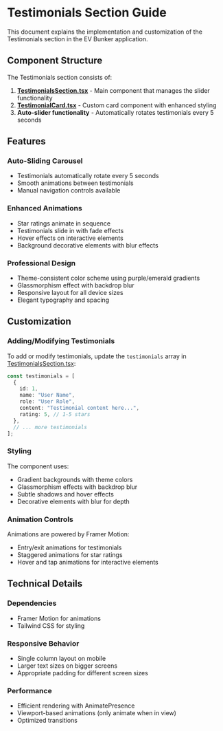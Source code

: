# Testimonials Section Guide

This document explains the implementation and customization of the Testimonials section in the EV Bunker application.

## Component Structure

The Testimonials section consists of:

1. **[TestimonialsSection.tsx](file:///c:/Users/Chiranjeevi%20PK/Desktop/ev-bunker/src/components/landing/TestimonialsSection.tsx#L10-L159)** - Main component that manages the slider functionality
2. **[TestimonialCard.tsx](file:///c:/Users/Chiranjeevi%20PK/Desktop/ev-bunker/src/components/ui/TestimonialCard.tsx#L10-L31)** - Custom card component with enhanced styling
3. **Auto-slider functionality** - Automatically rotates testimonials every 5 seconds

## Features

### Auto-Sliding Carousel
- Testimonials automatically rotate every 5 seconds
- Smooth animations between testimonials
- Manual navigation controls available

### Enhanced Animations
- Star ratings animate in sequence
- Testimonials slide in with fade effects
- Hover effects on interactive elements
- Background decorative elements with blur effects

### Professional Design
- Theme-consistent color scheme using purple/emerald gradients
- Glassmorphism effect with backdrop blur
- Responsive layout for all device sizes
- Elegant typography and spacing

## Customization

### Adding/Modifying Testimonials
To add or modify testimonials, update the `testimonials` array in [TestimonialsSection.tsx](file:///c:/Users/Chiranjeevi%20PK/Desktop/ev-bunker/src/components/landing/TestimonialsSection.tsx#L10-L159):

```typescript
const testimonials = [
  {
    id: 1,
    name: "User Name",
    role: "User Role",
    content: "Testimonial content here...",
    rating: 5, // 1-5 stars
  },
  // ... more testimonials
];
```

### Styling
The component uses:
- Gradient backgrounds with theme colors
- Glassmorphism effects with backdrop blur
- Subtle shadows and hover effects
- Decorative elements with blur for depth

### Animation Controls
Animations are powered by Framer Motion:
- Entry/exit animations for testimonials
- Staggered animations for star ratings
- Hover and tap animations for interactive elements

## Technical Details

### Dependencies
- Framer Motion for animations
- Tailwind CSS for styling

### Responsive Behavior
- Single column layout on mobile
- Larger text sizes on bigger screens
- Appropriate padding for different screen sizes

### Performance
- Efficient rendering with AnimatePresence
- Viewport-based animations (only animate when in view)
- Optimized transitions